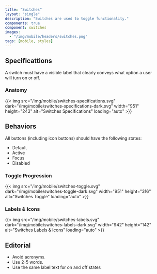 ```yaml
---
title: "Switches"
layout: "single"
description: "Switches are used to toggle functionality."
components: true
component: switches
images:
  - "/img/mobile/headers/switches.png"
tags: [mobile, styles]
---
```


## Specificattions

A switch must have a visible label that clearly conveys what option a user will turn on or off.

### Anatomy

{{< img src="/img/mobile/switches-specifications.svg" dark="/img/mobile/switches-specifications-dark.svg" width="951" height="243" alt="Switches Specifications" loading="auto" >}}

## Behaviors

All buttons (including icon buttons) should have the following states:
- Default
- Active
- Focus
- Disabled

### Toggle Progression

{{< img src="/img/mobile/switches-toggle.svg" dark="/img/mobile/switches-toggle-dark.svg" width="951" height="316" alt="Switches Toggle" loading="auto" >}}

### Labels & Icons

{{< img src="/img/mobile/switches-labels.svg" dark="/img/mobile/switches-labels-dark.svg" width="942" height="142" alt="Switches Labels & Icons" loading="auto" >}}

## Editorial

- Avoid acronyms.
- Use 2-5 words.
- Use the same label text for on and off states
